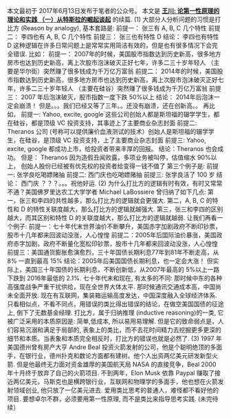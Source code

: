本文最初于 2017年6月13日发布于笔者的公众号。
本文是 [**王川: 论第一性原理的理论和实践 （一）从特斯拉的崛起谈起**](https://chuan.us/archives/<https:/chuan.us/archives/579>)
的续篇.
(1)
大部分人分析问题的习惯是打比方 (Reason by analogy), 基本套路是:
前提一： 张三有 A, B, C 几个特性 前提二： 李四也有 A, B, C 几个特性 前提三： 张三也有特性 D 结论： 李四也有特性 D
这种逻辑在许多日常问题上是常常实用简洁有效的，但是也有很多情况下会完全错误.
比如： 前提一： 2007年的时候，美国股市指数达到历史新高，很多地方房市也达到历史新高，离上次股市泡沫破灭正好七年，许多二三十岁年轻人 （主要是华尔街）突然赚了很多钱成为千万亿万富翁 前提二： 2014年的时候，美国股市指数达到历史新高，很多地方房市也达到历史新高，离上次股市泡沫破灭正好七年，许多二三十岁年轻人 （主要在硅谷）突然赚了很多钱成为千万亿万富翁 前提三： 2007 年后泡沫破灭，股市指数一度下跌 50%以上 结论： 2014年后泡沫一定会崩溃！ 但是。。。我们已经又等了三年。。还没有崩溃，还在创新高。。
再比如， 前提一: Yahoo, excite, google 这些公司创始人都是斯坦福的辍学学生，都在硅谷，都是顶级 VC 投资支持，其事迹上了主要商业杂志封面 前提二: Theranos 公司 (号称可以提供廉价血液测试的技术）创始人是斯坦福的辍学学生，在硅谷，是顶级 VC 投资支持，上了主要商业杂志封面 前提三: Yahoo, excite, google 都成功上市，给投资者带来丰厚的回报。 结论：Theranos 也会成功。 但是： Theranos 因为造假丑闻败露，多项业务被叫停，估值缩水 90%以上， 创始人股份已经被有优先权的投资者给变得一钱不值了
第三个例子是:
前提一: 张学良吃喝嫖赌抽 前提二: 西门庆也吃喝嫖赌抽 前提三: 张学良活了 100 岁 结论： 西门庆 ？？？。。。祝他好运.
(2)
为什么打比方的逻辑有时有效，有时又常常不通？美国佛罗里达农工大学学者 Michael LaBossiere 曾归纳了如下几点:
第一，张三和李四的共性越多，那么打比方的逻辑就会更强大.
第二，A, B, C 的特性和 D 的特性关联度越大，那么打比方的逻辑就越强大.
第三，张三和李四的区别越大，而其区别和特性 D 的关联度越大，那么打比方的逻辑就越弱.
让我们再看一个例子:
前提一：七十年代末世界油价不断攀升，美国赤字加剧政府不断印钞票，股市十几年都来回波动没涨，人心惶惶 前提二：2005年后国际油价暴涨，美国政府赤字加剧，政府不断量化宽松印钞票，股市十几年都来回波动没涨，人心惶惶 前提三：美国通货膨胀愈演愈烈，三十年国债长期利息77年到81年不断走高，从 8% 一直到最高 15% 结论：2005年后美国国债长期利息，也一定会大涨！ 但实际上，美国三十年国债的长期利息，不断创新低，从2007年最高的 5%以上一路下跌到 2016年最低的 2.1%.
七十年代末和现在, 有太多的不同: 那时候中东的各种高强度战争严重干扰供给，现在全世界大体太平. 那时候通讯交通成本高，中国尚未全面开放. 现在有互联网，集装箱运输高度发达，中国深度融入全球经济体系.
只看相似点，不看不同点，用错误的类比得出错误的结论，在做空美国国债的征途上, 倒下了无数基金经理.
打比方，属于归纳推理 (inductive reasoning)的一类, 它被广泛采用的本质原因是: 简单,低成本, 所以易用易理解.
但是它的致命弱点是，人们容易沉溺和满足于局部的, 表象上的类比，而不去花时间精力去挖掘更多更深的细节和本质。当表象和本质完全相反时，打比方的错误也就是必然了.
(3)
1997 年美国德州曾有房产大亨 Andre Beal 投资火箭发射的公司，他是个聪明绝顶的多面手，在银行业，德州扑克和数论方面都有建树。他个人出资两亿美元研发新型火箭.
但是他最终无力面对资金雄厚的美国航天局 NASA 的直接竞争，Beal 2000 年十月终于放弃了自己的火箭项目.
不到两年，Elon Musk 依靠 Paypal 赚取了接近两亿美元，马斯克也是横跨银行业，互联网和物理学的多面手，他也想在火箭发射领域创业, 他只放了一亿美元进去.
爱用类比思考的普通人，难怪都不看好他的项目.
要想卓尔不群，必须要用第一性原理, 而不是类比来指导思考实践.
(未完待续）

